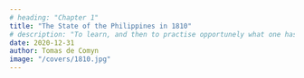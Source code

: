 ```yaml
---
# heading: "Chapter 1"
title: "The State of the Philippines in 1810"
# description: "To learn, and then to practise opportunely what one has learned, brings satisfaction"
date: 2020-12-31
author: Tomas de Comyn
image: "/covers/1810.jpg"
---
```




